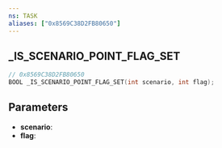 ```yaml
---
ns: TASK
aliases: ["0x8569C38D2FB80650"]
---
```

## _IS_SCENARIO_POINT_FLAG_SET

```c
// 0x8569C38D2FB80650
BOOL _IS_SCENARIO_POINT_FLAG_SET(int scenario, int flag);
```

## Parameters
* **scenario**:
* **flag**:

